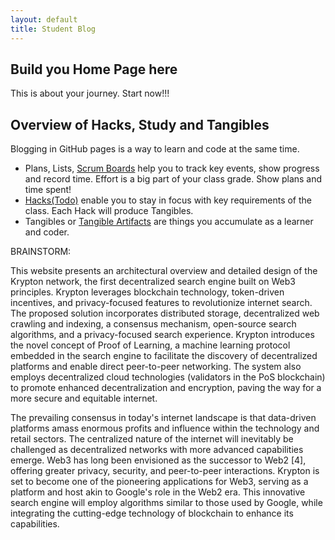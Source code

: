 ```yaml
---
layout: default
title: Student Blog
---
```



## Build you Home Page here 
This is about your journey. Start now!!!

## Overview of Hacks, Study and Tangibles
Blogging in GitHub pages is a way to learn and code at the same time. 

- Plans, Lists, [Scrum Boards](https://clickup.com/blog/scrum-board/) help you to track key events, show progress and record time.  Effort is a big part of your class grade.  Show plans and time spent!
- [Hacks(Todo)](https://levelup.gitconnected.com/six-ultimate-daily-hacks-for-every-programmer-60f5f10feae) enable you to stay in focus with key requirements of the class.  Each Hack will produce Tangibles.
- Tangibles or [Tangible Artifacts](https://en.wikipedia.org/wiki/Artifact_(software_development)) are things you accumulate as a learner and coder. 

BRAINSTORM:

This website presents an architectural overview and detailed design of the Krypton network, the first decentralized search engine built on Web3 principles. Krypton leverages blockchain technology, token-driven incentives, and privacy-focused features to revolutionize internet search. The proposed solution incorporates distributed storage, decentralized web crawling and indexing, a consensus mechanism, open-source search algorithms, and a privacy-focused search experience. Krypton introduces the novel concept of Proof of Learning, a machine learning protocol embedded in the search engine to facilitate the discovery of decentralized platforms and enable direct peer-to-peer networking. The system also employs decentralized cloud technologies (validators in the PoS blockchain) to promote enhanced decentralization and encryption, paving the way for a more secure and equitable internet.

The prevailing consensus in today's internet landscape is that data-driven platforms amass enormous profits and influence within the technology and retail sectors. The centralized nature of the internet will inevitably be challenged as decentralized networks with more advanced capabilities emerge. Web3 has long been envisioned as the successor to Web2 [4], offering greater privacy, security, and peer-to-peer interactions. Krypton is set to become one of the pioneering applications for Web3, serving as a platform and host akin to Google's role in the Web2 era. This innovative search engine will employ algorithms similar to those used by Google, while integrating the cutting-edge technology of blockchain to enhance its capabilities.



